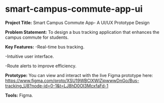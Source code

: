 # smart-campus-commute-app-ui

**Project Title:** Smart Campus Commute App- A UI/UX Prototype Design

**Problem Statement:** To design a bus tracking application that enhances the campus commute for students.

**Key Features:**
-Real-time bus tracking.

-Intuitive user interface.

-Route alerts to improve efficiency.

**Prototype:** You can view and interact with the live Figma prototype here: https://www.figma.com/proto/XSU19WBClXWIZjpwwwDnGo/Bus-tracking_U8?node-id=0-1&t=LJ8hD0OI3McxfaFd-1

**Tools:** Figma.

